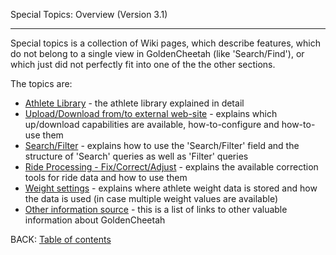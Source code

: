 Special Topics: Overview (Version 3.1)
***

Special topics is a collection of Wiki pages, which describe features, which do not belong to a single view in GoldenCheetah (like 'Search/Find'), or which just did not perfectly fit into one of the the other sections.

The topics are:

* [Athlete Library](UG_Special%20Topics_Setting%20the%20athlete%20library) - the athlete library explained in detail
* [Upload/Download from/to external web-site](UG_Special-Topics_Upload_Download-to_from-external-web-sites) - explains which up/download capabilities are available, how-to-configure and how-to-use them
* [Search/Filter](UG_Special-Topics_SearchFilter) - explains how to use the 'Search/Filter' field and the structure of 'Search' queries as well as 'Filter' queries
* [Ride Processing - Fix/Correct/Adjust](UG_Special-Topics_Ride-Processing) - explains the available correction tools for ride data and how to use them
* [Weight settings](UG_Special-Topics_Weight-settings) - explains where athlete weight data is stored and how the data is used (in case multiple weight values are available)
* [Other information source](UG_Special%20Topics_Other%20information) - this is a list of links to other valuable information about GoldenCheetah

BACK: [Table of contents](UG_Main-Page_Table-of-contents)




